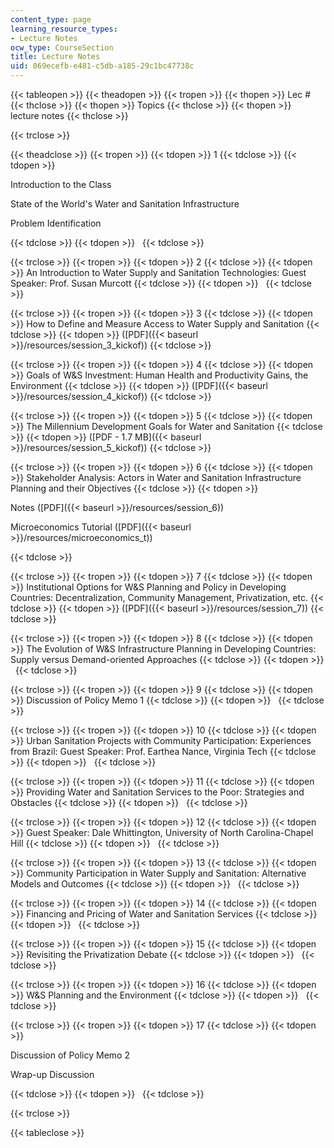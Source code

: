 ```yaml
---
content_type: page
learning_resource_types:
- Lecture Notes
ocw_type: CourseSection
title: Lecture Notes
uid: 069ecefb-e481-c5db-a185-29c1bc47738c
---
```


{{< tableopen >}}
{{< theadopen >}}
{{< tropen >}}
{{< thopen >}}
Lec #
{{< thclose >}}
{{< thopen >}}
Topics
{{< thclose >}}
{{< thopen >}}
lecture notes
{{< thclose >}}

{{< trclose >}}

{{< theadclose >}}
{{< tropen >}}
{{< tdopen >}}
1
{{< tdclose >}}
{{< tdopen >}}


Introduction to the Class

State of the World's Water and Sanitation Infrastructure

Problem Identification


{{< tdclose >}}
{{< tdopen >}}
 
{{< tdclose >}}

{{< trclose >}}
{{< tropen >}}
{{< tdopen >}}
2
{{< tdclose >}}
{{< tdopen >}}
An Introduction to Water Supply and Sanitation Technologies: Guest Speaker: Prof. Susan Murcott
{{< tdclose >}}
{{< tdopen >}}
 
{{< tdclose >}}

{{< trclose >}}
{{< tropen >}}
{{< tdopen >}}
3
{{< tdclose >}}
{{< tdopen >}}
How to Define and Measure Access to Water Supply and Sanitation
{{< tdclose >}}
{{< tdopen >}}
([PDF]({{< baseurl >}}/resources/session_3_kickof))
{{< tdclose >}}

{{< trclose >}}
{{< tropen >}}
{{< tdopen >}}
4
{{< tdclose >}}
{{< tdopen >}}
Goals of W&S Investment: Human Health and Productivity Gains, the Environment
{{< tdclose >}}
{{< tdopen >}}
([PDF]({{< baseurl >}}/resources/session_4_kickof))
{{< tdclose >}}

{{< trclose >}}
{{< tropen >}}
{{< tdopen >}}
5
{{< tdclose >}}
{{< tdopen >}}
The Millennium Development Goals for Water and Sanitation
{{< tdclose >}}
{{< tdopen >}}
([PDF - 1.7 MB]({{< baseurl >}}/resources/session_5_kickof))
{{< tdclose >}}

{{< trclose >}}
{{< tropen >}}
{{< tdopen >}}
6
{{< tdclose >}}
{{< tdopen >}}
Stakeholder Analysis: Actors in Water and Sanitation Infrastructure Planning and their Objectives
{{< tdclose >}}
{{< tdopen >}}


Notes ([PDF]({{< baseurl >}}/resources/session_6))

Microeconomics Tutorial ([PDF]({{< baseurl >}}/resources/microeconomics_t))


{{< tdclose >}}

{{< trclose >}}
{{< tropen >}}
{{< tdopen >}}
7
{{< tdclose >}}
{{< tdopen >}}
Institutional Options for W&S Planning and Policy in Developing Countries: Decentralization, Community Management, Privatization, etc.
{{< tdclose >}}
{{< tdopen >}}
([PDF]({{< baseurl >}}/resources/session_7))
{{< tdclose >}}

{{< trclose >}}
{{< tropen >}}
{{< tdopen >}}
8
{{< tdclose >}}
{{< tdopen >}}
The Evolution of W&S Infrastructure Planning in Developing Countries: Supply versus Demand-oriented Approaches
{{< tdclose >}}
{{< tdopen >}}
 
{{< tdclose >}}

{{< trclose >}}
{{< tropen >}}
{{< tdopen >}}
9
{{< tdclose >}}
{{< tdopen >}}
Discussion of Policy Memo 1
{{< tdclose >}}
{{< tdopen >}}
 
{{< tdclose >}}

{{< trclose >}}
{{< tropen >}}
{{< tdopen >}}
10
{{< tdclose >}}
{{< tdopen >}}
Urban Sanitation Projects with Community Participation: Experiences from Brazil: Guest Speaker: Prof. Earthea Nance, Virginia Tech
{{< tdclose >}}
{{< tdopen >}}
 
{{< tdclose >}}

{{< trclose >}}
{{< tropen >}}
{{< tdopen >}}
11
{{< tdclose >}}
{{< tdopen >}}
Providing Water and Sanitation Services to the Poor: Strategies and Obstacles
{{< tdclose >}}
{{< tdopen >}}
 
{{< tdclose >}}

{{< trclose >}}
{{< tropen >}}
{{< tdopen >}}
12
{{< tdclose >}}
{{< tdopen >}}
Guest Speaker: Dale Whittington, University of North Carolina-Chapel Hill
{{< tdclose >}}
{{< tdopen >}}
 
{{< tdclose >}}

{{< trclose >}}
{{< tropen >}}
{{< tdopen >}}
13
{{< tdclose >}}
{{< tdopen >}}
Community Participation in Water Supply and Sanitation: Alternative Models and Outcomes
{{< tdclose >}}
{{< tdopen >}}
 
{{< tdclose >}}

{{< trclose >}}
{{< tropen >}}
{{< tdopen >}}
14
{{< tdclose >}}
{{< tdopen >}}
Financing and Pricing of Water and Sanitation Services
{{< tdclose >}}
{{< tdopen >}}
 
{{< tdclose >}}

{{< trclose >}}
{{< tropen >}}
{{< tdopen >}}
15
{{< tdclose >}}
{{< tdopen >}}
Revisiting the Privatization Debate
{{< tdclose >}}
{{< tdopen >}}
 
{{< tdclose >}}

{{< trclose >}}
{{< tropen >}}
{{< tdopen >}}
16
{{< tdclose >}}
{{< tdopen >}}
W&S Planning and the Environment
{{< tdclose >}}
{{< tdopen >}}
 
{{< tdclose >}}

{{< trclose >}}
{{< tropen >}}
{{< tdopen >}}
17
{{< tdclose >}}
{{< tdopen >}}


Discussion of Policy Memo 2

Wrap-up Discussion


{{< tdclose >}}
{{< tdopen >}}
 
{{< tdclose >}}

{{< trclose >}}

{{< tableclose >}}